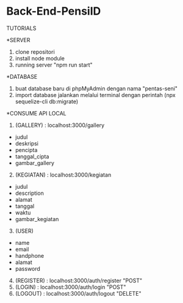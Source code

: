 # Back-End-PensiID

TUTORIALS

*SERVER
1. clone repositori
2. install node module
3. running server "npm run start"

*DATABASE
1. buat database baru di phpMyAdmin dengan nama "pentas-seni"
2. import database jalankan melalui terminal dengan perintah (npx sequelize-cli db:migrate)

*CONSUME API LOCAL
1. (GALLERY)   : localhost:3000/gallery
 - judul
 - deskripsi
 - pencipta
 - tanggal_cipta
 - gambar_gallery

2. (KEGIATAN)  : localhost:3000/kegiatan
 - judul
 - description
 - alamat
 - tanggal
 - waktu
 - gambar_kegiatan

3. (USER)      
 - name
 - email
 - handphone
 - alamat
 - password

4. (REGISTER)   : localhost:3000/auth/register  "POST" 
5. (LOGIN)      : localhost:3000/auth/login     "POST"
6. (LOGOUT)     : localhost:3000/auth/logout    "DELETE"
